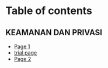 # Table of contents

## KEAMANAN DAN PRIVASI

* [Page 1](README.md)
* [trial page](keamanan-dan-privasi/trial-page.md)
* [Page 2](keamanan-dan-privasi/page-2.md)
